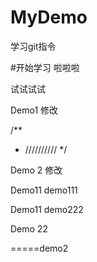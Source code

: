 # MyDemo
学习git指令

#开始学习
啦啦啦


试试试试



Demo1 修改




/**
*  //////////
*/



Demo 2 修改

Demo11 demo111

Demo11
demo222

Demo 22


=====demo2

